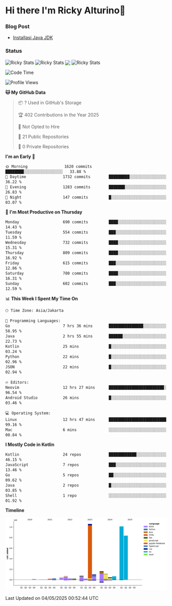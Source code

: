 # Hi there I'm Ricky Alturino👋

### Blog Post

<!-- BLOG-POST-LIST:START -->

- [Installasi Java JDK](https://onirutla.medium.com/installasi-java-jdk-ec701beeb5cb?source=rss-d9d81c918cc9------2)
<!-- BLOG-POST-LIST:END -->

### Status

<img align="center" alt="Ricky Stats" src="https://github-readme-stats.vercel.app/api?username=Alturino&theme=dark&show_icons=true&hide_border=false" />
<img align="center" alt="Ricky Stats" src="https://github-readme-stats.vercel.app/api/top-langs/?username=Alturino&theme=dark&show_icons=true&layout=compact"/>
<img align="center" width="640px" src="https://github-readme-stats.vercel.app/api/wakatime?username=Alturino&layout=compact&hide_border=true&theme=dark">
<img align="center" alt="Ricky Stats" src="https://leetcard.jacoblin.cool/onirutla?border=0&radius=20&ext=activity"/>

<!--START_SECTION:waka-->
![Code Time](http://img.shields.io/badge/Code%20Time-1%2C197%20hrs%2021%20mins-blue)

![Profile Views](http://img.shields.io/badge/Profile%20Views-0-blue)

**🐱 My GitHub Data** 

> 📦 ? Used in GitHub's Storage 
 > 
> 🏆 402 Contributions in the Year 2025
 > 
> 🚫 Not Opted to Hire
 > 
> 📜 21 Public Repositories 
 > 
> 🔑 0 Private Repositories 
 > 
**I'm an Early 🐤** 

```text
🌞 Morning                1620 commits        ████████░░░░░░░░░░░░░░░░░   33.88 % 
🌆 Daytime                1732 commits        █████████░░░░░░░░░░░░░░░░   36.22 % 
🌃 Evening                1283 commits        ███████░░░░░░░░░░░░░░░░░░   26.83 % 
🌙 Night                  147 commits         █░░░░░░░░░░░░░░░░░░░░░░░░   03.07 % 
```
📅 **I'm Most Productive on Thursday** 

```text
Monday                   690 commits         ████░░░░░░░░░░░░░░░░░░░░░   14.43 % 
Tuesday                  554 commits         ███░░░░░░░░░░░░░░░░░░░░░░   11.59 % 
Wednesday                732 commits         ████░░░░░░░░░░░░░░░░░░░░░   15.31 % 
Thursday                 809 commits         ████░░░░░░░░░░░░░░░░░░░░░   16.92 % 
Friday                   615 commits         ███░░░░░░░░░░░░░░░░░░░░░░   12.86 % 
Saturday                 780 commits         ████░░░░░░░░░░░░░░░░░░░░░   16.31 % 
Sunday                   602 commits         ███░░░░░░░░░░░░░░░░░░░░░░   12.59 % 
```


📊 **This Week I Spent My Time On** 

```text
🕑︎ Time Zone: Asia/Jakarta

💬 Programming Languages: 
Go                       7 hrs 36 mins       ███████████████░░░░░░░░░░   58.95 % 
Java                     2 hrs 55 mins       ██████░░░░░░░░░░░░░░░░░░░   22.73 % 
Kotlin                   25 mins             █░░░░░░░░░░░░░░░░░░░░░░░░   03.24 % 
Python                   22 mins             █░░░░░░░░░░░░░░░░░░░░░░░░   02.96 % 
JSON                     22 mins             █░░░░░░░░░░░░░░░░░░░░░░░░   02.94 % 

🔥 Editors: 
Neovim                   12 hrs 27 mins      ████████████████████████░   96.54 % 
Android Studio           26 mins             █░░░░░░░░░░░░░░░░░░░░░░░░   03.46 % 

💻 Operating System: 
Linux                    12 hrs 47 mins      █████████████████████████   99.16 % 
Mac                      6 mins              ░░░░░░░░░░░░░░░░░░░░░░░░░   00.84 % 
```

**I Mostly Code in Kotlin** 

```text
Kotlin                   24 repos            ████████████░░░░░░░░░░░░░   46.15 % 
JavaScript               7 repos             ███░░░░░░░░░░░░░░░░░░░░░░   13.46 % 
Go                       5 repos             ██░░░░░░░░░░░░░░░░░░░░░░░   09.62 % 
Java                     2 repos             █░░░░░░░░░░░░░░░░░░░░░░░░   03.85 % 
Shell                    1 repo              ░░░░░░░░░░░░░░░░░░░░░░░░░   01.92 % 
```



**Timeline**

![Lines of Code chart](https://raw.githubusercontent.com/Alturino/Alturino/main/assets/bar_graph.png)


 Last Updated on 04/05/2025 00:52:44 UTC
<!--END_SECTION:waka-->
